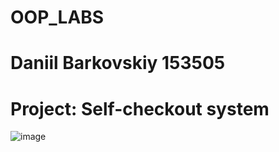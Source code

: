 # OOP_LABS
# Daniil Barkovskiy 153505
# Project: Self-checkout system
![image](https://user-images.githubusercontent.com/90452769/228820525-a9c83c08-1642-4227-b0d6-a77196b9fcf7.png)
